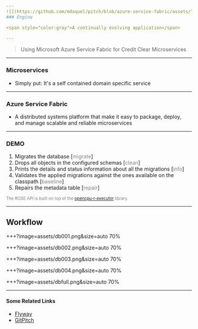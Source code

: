 ```yaml
---
![](https://github.com/mdaquel/pitch/blob/azure-service-fabric/assets/logo.svg)
### Engine

<span style="color:gray">A continually evolving application</span>

---
```


> Using Microsoft Azure Service Fabric
> for Credit Clear Microservices

---

### Microservices

  - Simply put: It's a self contained domain specific service

---

### Azure Service Fabric

  - A distributed systems platform that make it easy to package, deploy, and manage scalable and reliable microservices

---

### DEMO

<ol>
<li class="fragment" data-fragment-index="1">Migrates the database [<span style="color:gray">migrate</span>]</li>
<li class="fragment" data-fragment-index="2">Drops all objects in the configured schemas [<span style="color:gray">clean</span>]</li>
<li class="fragment" data-fragment-index="3">Prints the details and status information about all the migrations [<span style="color:gray">info</span>]</li>
<li class="fragment" data-fragment-index="4">Validates the applied migrations against the ones available on the classpath [<span style="color:gray">baseline</span>]</li>
<li class="fragment" data-fragment-index="5">Repairs the metadata table [<span style="color:gray">repair</span>]</li>
</ol>

<span class="fragment" data-fragment-index="6" style="font-size: 0.8em; color:gray">The ROSE API is built on top of the <a target="_blank" href="https://github.com/onetapbeyond/opencpu-r-executor">opencpu-r-executor</a> library.</span>

---

## Workflow

+++?image=assets/db001.png&size=auto 70%
<!-- .slide: data-background-transition="fade" -->
+++?image=assets/db002.png&size=auto 70%
<!-- .slide: data-background-transition="fade" -->
+++?image=assets/db003.png&size=auto 70%
<!-- .slide: data-background-transition="fade" -->
+++?image=assets/db004.png&size=auto 70%
<!-- .slide: data-background-transition="fade" -->
+++?image=assets/dbfull.png&size=auto 70%
<!-- .slide: data-background-transition="fade" -->

---

#### Some Related Links

- [Flyway](https://flywaydb.org)
- [GitPitch](https://gitpitch.com)
